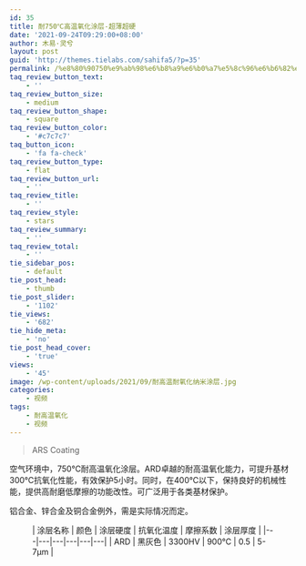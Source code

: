 ```yaml
---
id: 35
title: 耐750℃高温氧化涂层-超薄超硬
date: '2021-09-24T09:29:00+08:00'
author: 木易·灵兮
layout: post
guid: 'http://themes.tielabs.com/sahifa5/?p=35'
permalink: /%e8%80%90750%e9%ab%98%e6%b8%a9%e6%b0%a7%e5%8c%96%e6%b6%82%e5%b1%82-%e8%b6%85%e8%96%84%e8%b6%85%e7%a1%ac/
taq_review_button_text:
    - ''
taq_review_button_size:
    - medium
taq_review_button_shape:
    - square
taq_review_button_color:
    - '#c7c7c7'
taq_button_icon:
    - 'fa fa-check'
taq_review_button_type:
    - flat
taq_review_button_url:
    - ''
taq_review_title:
    - ''
taq_review_style:
    - stars
taq_review_summary:
    - ''
taq_review_total:
    - ''
tie_sidebar_pos:
    - default
tie_post_head:
    - thumb
tie_post_slider:
    - '1102'
tie_views:
    - '682'
tie_hide_meta:
    - 'no'
tie_post_head_cover:
    - 'true'
views:
    - '45'
image: /wp-content/uploads/2021/09/耐高温耐氧化纳米涂层.jpg
categories:
    - 视频
tags:
    - 耐高温氧化
    - 视频
---
```


> ARS Coating

空气环境中，750℃耐高温氧化涂层。ARD卓越的耐高温氧化能力，可提升基材300℃抗氧化性能，有效保护5小时。同时，在400℃以下，保持良好的机械性能，提供高耐磨低摩擦的功能改性。可广泛用于各类基材保护。

铝合金、锌合金及铜合金例外，需是实际情况而定。

<figure class="wp-block-table">| 涂层名称 | 颜色 | 涂层硬度 | 抗氧化温度 | 摩擦系数 | 涂层厚度 |
|---|---|---|---|---|---|
| ARD | 黑灰色 | 3300HV | 900℃ | 0.5 | 5-7μm |

</figure>